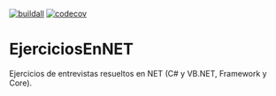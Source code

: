[![buildall][buildall-img]][buildall-url]
[![codecov][codecov-img]][codecov-url]

# EjerciciosEnNET

Ejercicios de entrevistas resueltos en NET (C# y VB.NET, Framework y Core).

[buildall-img]: https://github.com/rpgrca/EjerciciosEnNET/actions/workflows/net.yml/badge.svg
[buildall-url]: https://github.com/rpgrca/EjerciciosEnNET/actions/workflows/net.yml
[codecov-img]: https://codecov.io/gh/rpgrca/EjerciciosEnNET/branch/main/graph/badge.svg?token=Z5Y4J7M71A
[codecov-url]: https://codecov.io/gh/rpgrca/EjerciciosEnNET
